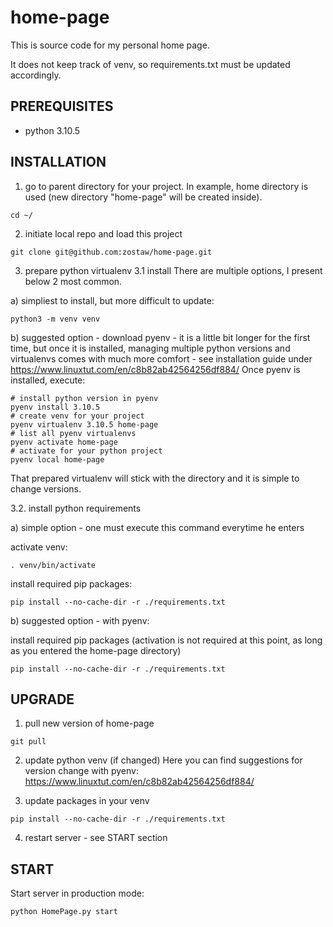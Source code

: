 # home-page
This is source code for my personal home page.

It does not keep track of venv, so requirements.txt must be updated accordingly.

## PREREQUISITES
- python 3.10.5

## INSTALLATION

1. go to parent directory for your project. In example, home directory is used (new directory "home-page" will be created inside).
```
cd ~/
```

2. initiate local repo and load this project
```
git clone git@github.com:zostaw/home-page.git
```

3. prepare python virtualenv
3.1 install
There are multiple options, I present below 2 most common.

a) simpliest to install, but more difficult to update:
```
python3 -m venv venv
```
b) suggested option - download pyenv - it is a little bit longer for the first time, but once it is installed, managing multiple python versions and virtualenvs comes with much more comfort - see installation guide under https://www.linuxtut.com/en/c8b82ab42564256df884/
Once pyenv is installed, execute:
```
# install python version in pyenv
pyenv install 3.10.5
# create venv for your project
pyenv virtualenv 3.10.5 home-page
# list all pyenv virtualenvs
pyenv activate home-page
# activate for your python project
pyenv local home-page
```
That prepared virtualenv will stick with the directory and it is simple to change versions.

3.2. install python requirements

a) simple option - one must execute this command everytime he enters

activate venv:
```
. venv/bin/activate
```

install required pip packages:
```
pip install --no-cache-dir -r ./requirements.txt
```

b) suggested option - with pyenv:

install required pip packages (activation is not required at this point, as long as you entered the home-page directory)
```
pip install --no-cache-dir -r ./requirements.txt
```

## UPGRADE

1. pull new version of home-page
```
git pull
```

2. update python venv (if changed)
Here you can find suggestions for version change with pyenv: https://www.linuxtut.com/en/c8b82ab42564256df884/

3. update packages in your venv
```
pip install --no-cache-dir -r ./requirements.txt
```

4. restart server - see START section

## START

Start server in production mode:
```
python HomePage.py start
```

